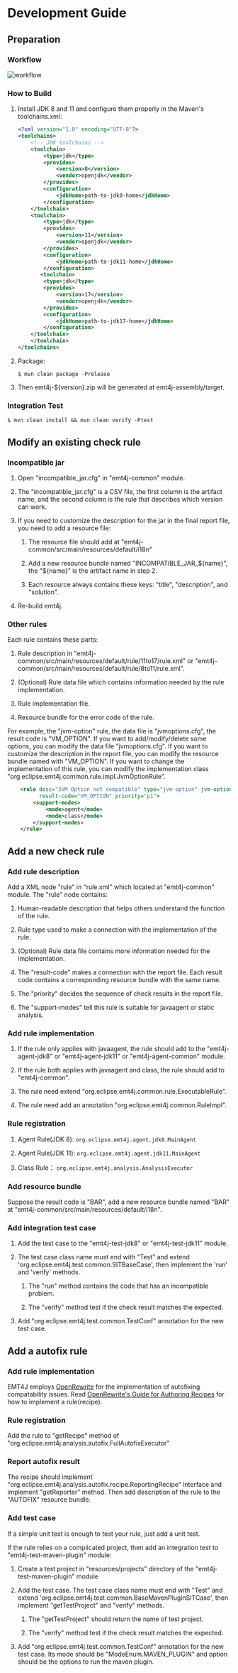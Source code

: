 <!--
    Copyright (c) 2023, 2024 Contributors to the Eclipse Foundation

    See the NOTICE file(s) distributed with this work for additional
    information regarding copyright ownership.

    This program and the accompanying materials are made available under the
    terms of the Apache License, Version 2.0 which is available at
    https://www.apache.org/licenses/LICENSE-2.0.

    Unless required by applicable law or agreed to in writing, software
    distributed under the License is distributed on an "AS IS" BASIS,
    WITHOUT WARRANTIES OR CONDITIONS OF ANY KIND, either express or implied.
    See the License for the specific language governing permissions and
    limitations under the License.

    SPDX-License-Identifier: Apache-2.0
 -->

# Development Guide

## Preparation

### Workflow

![workflow](workflow.png)

### How to Build

1. Install JDK 8 and 11 and configure them properly  in the Maven's toolchains.xml:

   ```xml
   <?xml version="1.0" encoding="UTF-8"?>
   <toolchains>
       <!-- JDK toolchains -->
       <toolchain>
           <type>jdk</type>
           <provides>
               <version>8</version>
               <vendor>openjdk</vendor>
           </provides>
           <configuration>
               <jdkHome>path-to-jdk8-home</jdkHome>
           </configuration>
       </toolchain>
       <toolchain>
           <type>jdk</type>
           <provides>
               <version>11</version>
               <vendor>openjdk</vendor>
           </provides>
           <configuration>
               <jdkHome>path-to-jdk11-home</jdkHome>
           </configuration>
          <toolchain>
           <type>jdk</type>
           <provides>
               <version>17</version>
               <vendor>openjdk</vendor>
           </provides>
           <configuration>
               <jdkHome>path-to-jdk17-home</jdkHome>
           </configuration>
       </toolchain>
       </toolchain>
   </toolchains>
   ```

2. Package:
 
   ```
   $ mvn clean package -Prelease
   ```
   
3. Then emt4j-${version}.zip will be generated at emt4j-assembly/target.

### Integration Test

```
$ mvn clean install && mvn clean verify -Ptest
```

## Modify an existing check rule

### Incompatible jar

1. Open "incompatible_jar.cfg" in "emt4j-common" module.

2. The "incompatible_jar.cfg" is a CSV file, the first column is the artifact name, and the second column is the rule that describes which version can work.

3. If you need to customize the description for the jar in the final report file, you need to add a resource file:

    1. The resource file should add at  "emt4j-common/src/main/resources/default/i18n"

    2. Add a new resource bundle named "INCOMPATIBLE_JAR_${name}", the "${name}" is the artifact name in step 2.

    3. Each resource always contains these keys: "title", "description", and "solution".
 
4. Re-build emt4j.

### Other rules

Each rule contains these parts:

1. Rule description in "emt4j-common/src/main/resources/default/rule/11to17/rule.xml" or "emt4j-common/src/main/resources/default/rule/8to11/rule.xml".

2. (Optional) Rule data file which contains information needed by the rule implementation.

3. Rule implementation file.

4. Resource bundle for the error code of the rule.

For example, the "jvm-option" rule, the data file is "jvmoptions.cfg", the result code is "VM_OPTION".
If you want to add/modify/delete some options, you can modify the data file "jvmoptions.cfg".
If you want to customize the description in the report file, you can modify the resource bundle named with "VM_OPTION".
If you want to change the implementation of this rule, you can modify the implementation class "org.eclipse.emt4j.common.rule.impl.JvmOptionRule".

```xml
    <rule desc="JVM Option not compatible" type="jvm-option" jvm-option-file="jvmoptions.cfg"
          result-code="VM_OPTION" priority="p1">
        <support-modes>
            <mode>agent</mode>
            <mode>class</mode>
        </support-modes>
    </rule>
```

## Add a new check rule

### Add rule description

Add a XML node "rule" in "rule.xml" which located at "emt4j-common" module.
The "rule" node contains:

1. Human-readable description that helps others understand the function of the rule.

2. Rule type used to make a connection with the implementation of the rule.

3. (Optional) Rule data file contains more information needed for the implementation.

4. The "result-code" makes a connection with the report file. Each result code contains a corresponding resource bundle with the same name.

5. The "priority" decides the sequence of check results in the report file.

6. The "support-modes" tell this rule is suitable for javaagent or static analysis.

### Add rule implementation

1. If the rule only applies with javaagent, the rule should add to the "emt4j-agent-jdk8" or "emt4j-agent-jdk11" or "emt4j-agent-common" module.

2. If the rule both applies with javaagent and class, the rule should add to "emt4j-common".

3. The rule need extend "org.eclipse.emt4j.common.rule.ExecutableRule".

4. The rule need add an annotation "org.eclipse.emt4j.common.RuleImpl".

### Rule registration

1. Agent Rule(JDK 8):  `org.eclipse.emt4j.agent.jdk8.MainAgent`

2. Agent Rule(JDK 11): `org.eclipse.emt4j.agent.jdk11.MainAgent`

3. Class Rule： `org.eclipse.emt4j.analysis.AnalysisExecutor`

### Add resource bundle

Suppose the result code is "BAR", add a new resource bundle named "BAR" at "emt4j-common/src/main/resources/default/i18n".

### Add integration test case

1. Add the test case to the "emt4j-test-jdk8" or "emt4j-test-jdk11" module.

2. The test case class name must end with "Test" and extend 'org.eclipse.emt4j.test.common.SITBaseCase', then implement the 'run' and 'verify' methods.

    1. The "run" method contains the code that has an incompatible problem.

    2. The "verify" method test if the check result matches the expected.

3. Add "org.eclipse.emt4j.test.common.TestConf" annotation for the new test case.

## Add a autofix rule

### Add rule implementation

EMT4J employs [OpenRewrite](https://github.com/openrewrite/rewrite) for the implementation of autofixing compatability issues. Read [OpenRewrite's Guide for Authoring Recipes](https://docs.openrewrite.org/authoring-recipes) for how to implement a rule(recipe).

### Rule registration
Add the rule to "getRecipe" method of "org.eclipse.emt4j.analysis.autofix.FullAutofixExecutor"

### Report autofix result
The recipe should implement "org.eclipse.emt4j.analysis.autofix.recipe.ReportingRecipe" interface and implement "getReporter" method. Then add description of the rule to the "AUTOFIX" resource bundle.

### Add test case
If a simple unit test is enough to test your rule, just add a unit test.

If the rule relies on a complicated project, then add an integration test to "emt4j-test-maven-plugin" module:

1. Create a test project in "resources/projects" directory of the "emt4j-test-maven-plugin" module

2. Add the test case. The test case class name must end with "Test" and extend 'org.eclipse.emt4j.test.common.BaseMavenPluginSITCase', then implement "getTestProject" and "verify" methods. 
   1. The "getTestProject" should return the name of test project.

   2. The "verify" method test if the check result matches the expected.
3. Add "org.eclipse.emt4j.test.common.TestConf" annotation for the new test case. Its mode should be "ModeEnum.MAVEN_PLUGIN" and option should be the options to run the maven plugin.
